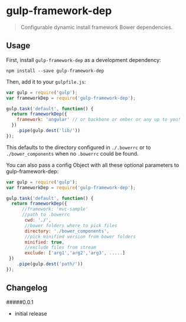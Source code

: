 # gulp-framework-dep
> Configurable dynamic install framework Bower dependencies.

## Usage

First, install `gulp-framework-dep` as a development dependency:

```shell
npm install --save gulp-framework-dep
```

Then, add it to your `gulpfile.js`:

```javascript
var gulp = require('gulp');
var frameworkDep = require('gulp-framework-dep');

gulp.task('default', function() {
  return frameworkDep({
    framework: 'angular' // or backbone or ember or any up to you!
  })
    .pipe(gulp.dest('lib/'))
});
```

This defaults to the directory configured in `./.bowerrc` or to `./bower_components` when no `.bowerrc` could be found.


You can also pass a config Object with all these optional parameters to gulp-framework-dep:

```javascript
var gulp = require('gulp');
var frameworkDep = require('gulp-framework-dep');

gulp.task('default', function() {
  return frameworkDep({
      //framework: 'mvc-sample'
      //path to .bowerrc
       cwd: './',
       //bower folders where to pick files
       directory: './bower_components',
       //pick minified version from bower folders
       minified: true,
       //exclude files from stream
       exclude: ['arg1','arg2','arg3', .....]
 })
    .pipe(gulp.dest('path/'))
});
```




## Changelog

#####0.0.1
- initial release
